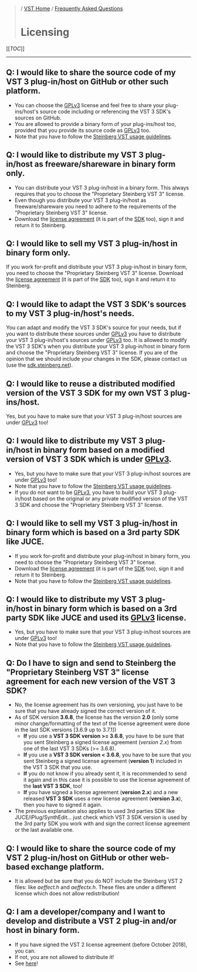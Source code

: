 >/ [VST Home](../../index.md) / [Frequently Asked Questions](../FAQ/Index.md)
>
># Licensing

[[_TOC_]]

---

## Q: I would like to share the source code of my VST 3 plug-in/host on GitHub or other such platform.

- You can choose the [GPLv3](https://www.gnu.org/licenses/gpl-3.0.en.html) license and feel free to share your plug-ins/host's source code including or referencing the VST 3 SDK's sources on GitHub.
- You are allowed to provide a binary form of your plug-ins/host too, provided that you provide its source code as [GPLv3](https://www.gnu.org/licenses/gpl-3.0.en.html) too.
- Note that you have to follow the [Steinberg VST usage guidelines](../VST+3+Licensing/Usage+guidelines.md).

## Q: I would like to distribute my VST 3 plug-in/host as freeware/shareware in binary form only.

- You can distribute your VST 3 plug-in/host in a binary form. This always requires that you to choose the "Proprietary Steinberg VST 3" license.
- Even though you distribute your VST 3 plug-in/host as freeware/shareware you need to adhere to the requirements of the "Proprietary Steinberg VST 3" license. 
- Download the [license agreement](../VST+3+Licensing/What+are+the+licensing+options.md) (it is part of the [SDK](../Getting+Started/Links.md) too), sign it and return it to Steinberg.

## Q: I would like to sell my VST 3 plug-in/host in binary form only.

If you work for-profit and distribute your VST 3 plug-in/host in binary form, you need to choose the "Proprietary Steinberg VST 3" license.
Download the [license agreement](../VST+3+Licensing/What+are+the+licensing+options.md) (it is part of the [SDK](../Getting+Started/Links.md) too), sign it and return it to Steinberg.

## Q: I would like to adapt the VST 3 SDK's sources to my VST 3 plug-in/host's needs.

You can adapt and modify the VST 3 SDK's source for your needs, but if you want to distribute these sources under [GPLv3](https://www.gnu.org/licenses/gpl-3.0.en.html) you have to distribute your VST 3 plug-in/host's sources under [GPLv3](https://www.gnu.org/licenses/gpl-3.0.en.html) too.
It is allowed to modify the VST 3 SDK's when you distribute your VST 3 plug-in/host in binary form and choose the "Proprietary Steinberg VST 3" license.
If you are of the opinion that we should include your changes in the SDK, please contact us (use the [sdk.steinberg.net](https://forums.steinberg.net/c/developer/103/none)).

## Q: I would like to reuse a distributed modified version of the VST 3 SDK for my own VST 3 plug-ins/host.

Yes, but you have to make sure that your VST 3 plug-in/host sources are under [GPLv3](https://www.gnu.org/licenses/gpl-3.0.en.html) too!

## Q: I would like to distribute my VST 3 plug-in/host in binary form based on a modified version of VST 3 SDK which is under [GPLv3](https://www.gnu.org/licenses/gpl-3.0.en.html).

- Yes, but you have to make sure that your VST 3 plug-in/host sources are under [GPLv3](https://www.gnu.org/licenses/gpl-3.0.en.html) too!
- Note that you have to follow the [Steinberg VST usage guidelines](../VST+3+Licensing/What+are+the+licensing+options.md).
- If you do not want to be [GPLv3](https://www.gnu.org/licenses/gpl-3.0.en.html), you have to build your VST 3 plug-in/host based on the original or any private modified version of the VST 3 SDK and choose the "Proprietary Steinberg VST 3" license.

## Q: I would like to sell my VST 3 plug-in/host in binary form which is based on a 3rd party SDK like JUCE.

- If you work for-profit and distribute your plug-in/host in binary form, you need to choose the "Proprietary Steinberg VST 3" license.
- Download the [license agreement](../VST+3+Licensing/What+are+the+licensing+options.md) (it is part of the [SDK](../Getting+Started/Links.md) too), sign it and return it to Steinberg.
- Note that you have to follow the [Steinberg VST usage guidelines](../VST+3+Licensing/What+are+the+licensing+options.md).

## Q: I would like to distribute my VST 3 plug-in/host in binary form which is based on a 3rd party SDK like JUCE and used its [GPLv3](https://www.gnu.org/licenses/gpl-3.0.en.html) license.

- Yes, but you have to make sure that your VST 3 plug-in/host sources are under [GPLv3](https://www.gnu.org/licenses/gpl-3.0.en.html) too!
- Note that you have to follow the [Steinberg VST usage guidelines](../VST+3+Licensing/What+are+the+licensing+options.md).

## Q: Do I have to sign and send to Steinberg the "Proprietary Steinberg VST 3" license agreement for each new version of the VST 3 SDK?

- No, the license agreement has its own versioning, you just have to be sure that you have already signed the correct version of it.
- As of SDK version **3.6.8**, the license has the version **2.0** (only some minor change/formatting of the text of the license agreement were done in the last SDK versions [3.6.9 up to 3.7.1])
  - **If** you use a **VST 3 SDK version >= 3.6.8**, you have to be sure that you sent Steinberg a signed license agreement (*version 2.x*) from one of the last VST 3 SDKs (>= 3.6.8).
  - **If** you use a **VST 3 SDK version < 3.6.8**, you have to be sure that you sent Steinberg a signed license agreement (**version 1**) included in the VST 3 SDK that you use.
  - **If** you do not know if you already sent it, it is recommended to send it again and in this case it is possible to use the license agreement of the **last VST 3 SDK**, too!
  - **If** you have signed a license agreement (**version 2.x**) and a new released **VST 3 SDK** uses a new license agreement (**version 3.x**), then you have to signed it again.
- The previous explanation also applies to used 3rd parties SDK like JUCE/iPlug/SynthEdit... just check which VST 3 SDK version is used by the 3rd party SDK you work with and sign the correct license agreement or the last available one.

## Q: I would like to share the source code of my VST 2 plug-in/host on GitHub or other web-based exchange platform.

- It is allowed but be sure that you do NOT include the Steinberg VST 2 files: like *aeffect.h* and *aeffectx.h*. These files are under a different license which does not allow redistribution!

## Q: I am a developer/company and I want to develop and distribute a VST 2 plug-in and/or host in binary form.

- If you have signed the VST 2 license agreement (before October 2018), you can.
- If not, you are not allowed to distribute it!
- See [here](../Main+benefits+of+VST+3/Index.html)!
